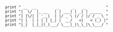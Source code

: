         print " __  __         _      _    _         "
        print "|  \/  |_ __   | | ___| | _| | _____  "
        print "| |\/| | '__|  | |/ _ \ |/ / |/ / _ \ "
        print "| |  | | | | |_| |  __/   <|   < (_) |"
        print "|_|  |_|_|(_)___/ \___|_|\_\_|\_\___/ "
